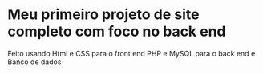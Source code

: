 # Meu primeiro projeto de site completo com foco no back end
Feito usando Html e CSS para o front end
PHP e MySQL para o back end e Banco de dados
